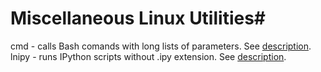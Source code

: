 # Miscellaneous Linux Utilities#

cmd - calls Bash comands with long lists of parameters. See [description](http://krason.biz/blog/cmd%20files.html).
lnipy - runs IPython scripts without .ipy extension. See [description](http://krason.biz/blog/ipy%20extensions.html).

